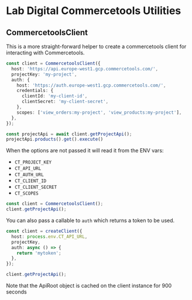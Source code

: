 # Lab Digital Commercetools Utilities

## CommercetoolsClient

This is a more straight-forward helper to create a commercetools client for
interacting with Commercetools.

```ts
const client = CommercetoolsClient({
  host: 'https://api.europe-west1.gcp.commercetools.com/',
  projectKey: 'my-project',
  auth: {
    host: 'https://auth.europe-west1.gcp.commercetools.com/',
    credentials: {
      clientId: 'my-client-id',
      clientSecret: 'my-client-secret',
    },
    scopes: ['view_orders:my-project', 'view_products:my-project'],
  },
});

const projectApi = await client.getProjectApi();
projectApi.products().get().execute()
```

When the options are not passed it will read it from the ENV vars:

- `CT_PROJECT_KEY`
- `CT_API_URL`
- `CT_AUTH_URL`
- `CT_CLIENT_ID`
- `CT_CLIENT_SECRET`
- `CT_SCOPES`

```ts
const client = CommercetoolsClient();
client.getProjectApi();
```

You can also pass a callable to `auth` which returns a token to be used.

```ts
const client = createClient({
  host: process.env.CT_API_URL,
  projectKey,
  auth: async () => {
    return 'mytoken';
  },
});

client.getProjectApi();
```

Note that the ApiRoot object is cached on the client instance for 900 seconds
